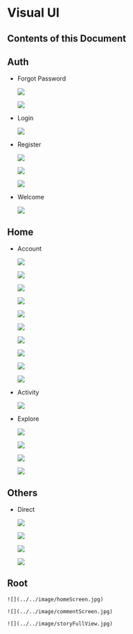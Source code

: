 # Visual UI <!-- omit in toc -->

## Contents of this Document <!-- omit in toc -->

## Auth
- Forgot Password

    ![](../../image/forgotPasswordEmailScreen.jpg)

    ![](../../image/forgotPasswordAccountScreen.jpg)


- Login

    ![](../../image/loginScreen.png)

- Register

    ![](../../image/emailRegisterScreen.jpg)

    ![](../../image/nameAndPasswordRegisterScreen.jpg)

    ![](../../image/birthDayRegisterScreen.jpg)

- Welcome

    ![](../../image/welcomeScreen.jpg)

## Home
- Account

    ![](../../image/accountArchiveScreen.jpg)

    ![](../../image/accountArchiveScreen.jpg)

    ![](../../image/accountDiscoverPeople.jpg)

    ![](../../image/accountEditProfile.jpg)

    ![](../../image/accountFollowScreen.jpg)

    ![](../../image/accountGalleryChooser.jpg)

    ![](../../image/accountEditProfile.jpg)

    ![](../../image/accountTagPeople.jpg)

    ![](../../image/accountSettingSidebar.jpg)

    ![](../../image/accountSettingIndex.jpg)

- Activity

    ![](../../image/homeActivityScreen.jpg)

- Explore

    ![](../../image/exploreProfileX.jpg)

    ![](../../image/exploreProfileXFollowing.jpg)

    ![](../../image/exploreProfileXFollow.jpg)

    ![](../../image/exploreProfileXMutual.jpg)

## Others
- Direct

    ![](../../image/directConversationOption.jpg)

    ![](../../image/directScreen.jpg)

    ![](../../image/directEmoji.jpg)

    ![](../../image/directConversation.jpg)

## Root

    ![](../../image/homeScreen.jpg)

    ![](../../image/commentScreen.jpg)

    ![](../../image/storyFullView.jpg)